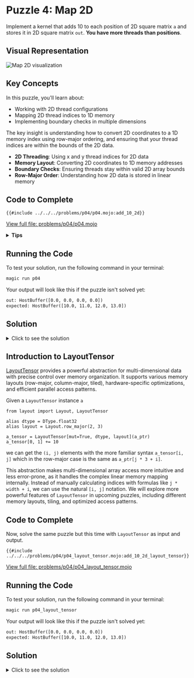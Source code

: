 # Puzzle 4: Map 2D

Implement a kernel that adds 10 to each position of 2D square matrix `a` and stores it in 2D square matrix `out`.
**You have more threads than positions**.

## Visual Representation

![Map 2D visualization](https://raw.githubusercontent.com/srush/GPU-Puzzles/main/GPU_puzzlers_files/GPU_puzzlers_24_1.svg)

## Key Concepts

In this puzzle, you'll learn about:
- Working with 2D thread configurations
- Mapping 2D thread indices to 1D memory
- Implementing boundary checks in multiple dimensions

The key insight is understanding how to convert 2D coordinates to a 1D memory index using row-major ordering, and ensuring that your thread indices are within the bounds of the 2D data.

- **2D Threading**: Using x and y thread indices for 2D data
- **Memory Layout**: Converting 2D coordinates to 1D memory addresses
- **Boundary Checks**: Ensuring threads stay within valid 2D array bounds
- **Row-Major Order**: Understanding how 2D data is stored in linear memory

## Code to Complete

```mojo
{{#include ../../../problems/p04/p04.mojo:add_10_2d}}
```
<a href="../../../problems/p04/p04.mojo" class="filename">View full file: problems/p04/p04.mojo</a>

<details>
<summary><strong>Tips</strong></summary>

<div class="solution-tips">

1. For a row-major matrix, calculate the 1D index from 2D coordinates using: `index = local_j * size + local_i`
2. Check if both `local_i` and `local_j` are less than `size`
3. Only threads within the 2D bounds should modify the output array

</div>
</details>

## Running the Code

To test your solution, run the following command in your terminal:

```bash
magic run p04
```

Your output will look like this if the puzzle isn't solved yet:
```txt
out: HostBuffer([0.0, 0.0, 0.0, 0.0])
expected: HostBuffer([10.0, 11.0, 12.0, 13.0])
```

## Solution

<details>
<summary>Click to see the solution</summary>

```mojo
{{#include ../../../solutions/p04/p04.mojo:add_10_2d_solution}}
```

<div class="solution-explanation">

This solution:
- Calculates the 1D memory index from 2D thread coordinates using: `index = local_j * size + local_i`
- Checks if both coordinates are within the array bounds
- Adds 10 to the value when the guard conditions are met

</div>
</details>


## Introduction to LayoutTensor

[LayoutTensor](https://docs.modular.com/mojo/stdlib/layout/layout_tensor/LayoutTensor/) provides a powerful abstraction for multi-dimensional data with precise control over memory organization. It supports various memory layouts (row-major, column-major, tiled), hardware-specific optimizations, and efficient parallel access patterns.

Given a `LayoutTensor` instance `a`

```mojo
from layout import Layout, LayoutTensor

alias dtype = DType.float32
alias layout = Layout.row_major(2, 3)

a_tensor = LayoutTensor[mut=True, dtype, layout](a_ptr)
a_tensor[0, 1] += 10
```

we can get the `(i, j)` elements with the more familiar syntax `a_tensor[i, j]` which in the row-major case is the same as `a_ptr[j * 3 + i]`.

This abstraction makes multi-dimensional array access more intuitive and less error-prone, as it handles the complex linear memory mapping internally. Instead of manually calculating indices with formulas like `j * width + i`, we can use the natural `[i, j]` notation. We will explore more powerful features of `LayoutTensor` in upcoming puzzles, including different memory layouts, tiling, and optimized access patterns.

## Code to Complete

Now, solve the same puzzle but this time with `LayoutTensor` as input and output.

```mojo
{{#include ../../../problems/p04/p04_layout_tensor.mojo:add_10_2d_layout_tensor}}
```
<a href="../../../problems/p04/p04_layout_tensor.mojo" class="filename">View full file: problems/p04/p04_layout_tensor.mojo</a>

## Running the Code

To test your solution, run the following command in your terminal:

```bash
magic run p04_layout_tensor
```

Your output will look like this if the puzzle isn't solved yet:
```txt
out: HostBuffer([0.0, 0.0, 0.0, 0.0])
expected: HostBuffer([10.0, 11.0, 12.0, 13.0])
```

## Solution

<details>
<summary>Click to see the solution</summary>

```mojo
{{#include ../../../solutions/p04/p04_layout_tensor.mojo:add_10_2d_layout_tensor_solution}}
```

<div class="solution-explanation">

This solution:
- Uses `tensor[i, j]` syntax to get the elements at position `(i, j)`
- Checks if both coordinates are within the array bounds
- Adds 10 to the value when the guard conditions are met

</div>
</details>
